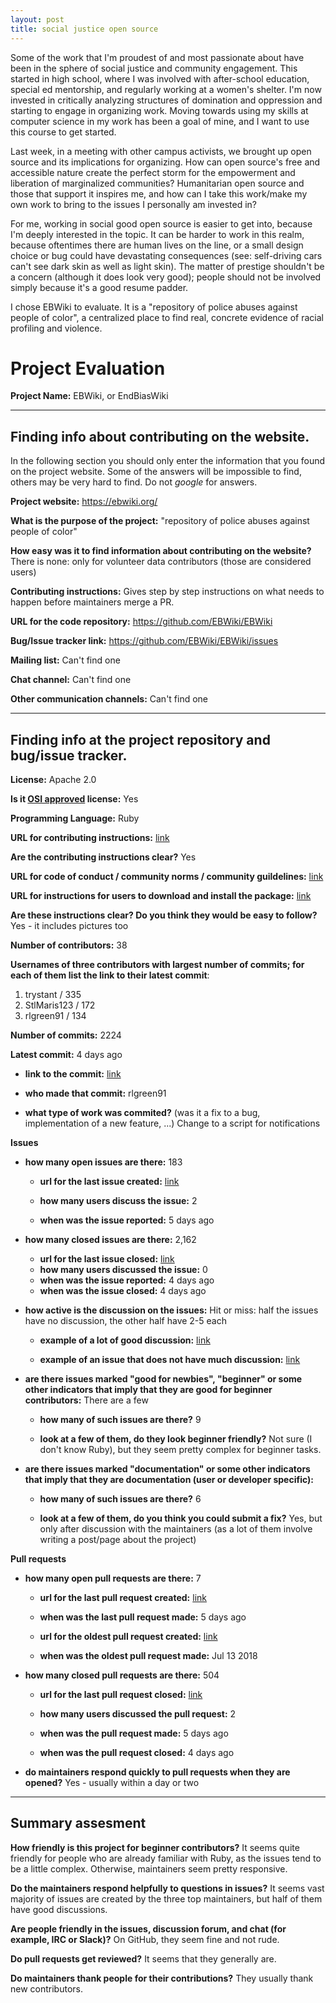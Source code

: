 ```yaml
---
layout: post
title: social justice open source
---
```


Some of the work that I'm proudest of and most passionate about have been in the sphere of social justice and community engagement. This started in high school, where I was involved with after-school education, special ed mentorship, and regularly working at a women's shelter. I'm now invested in critically analyzing structures of domination and oppression and starting to engage in organizing work. Moving towards using my skills at computer science in my work has been a goal of mine, and I want to use this course to get started. 

Last week, in a meeting with other campus activists, we brought up open source and its implications for organizing. How can open source's free and accessible nature create the perfect storm for the empowerment and liberation of marginalized communities? Humanitarian open source and those that support it inspires me, and how can I take this work/make my own work to bring to the issues I personally am invested in?

For me, working in social good open source is easier to get into, because I'm deeply interested in the topic. It can be harder to work in this realm, because oftentimes there are human lives on the line, or a small design choice or bug could have devastating consequences (see: self-driving cars can't see dark skin as well as light skin). The matter of prestige shouldn't be a concern (although it does look very good); people should not be involved simply because it's a good resume padder. 

I chose EBWiki to evaluate. It is a "repository of police abuses against people of color", a centralized place to find real, concrete evidence of racial profiling and violence.


# Project Evaluation 



__Project Name:__ EBWiki, or EndBiasWiki


---

## Finding info about contributing on the website.

In the following section you should only enter the information that you
found on the project website. Some of the answers will be impossible to find, others
may be very hard to find. Do not _google_ for answers.

__Project website:__ https://ebwiki.org/


__What is the purpose of the project:__ "repository of police abuses against people of color"


__How easy was it to find information about contributing on the website?__ There is none: only for volunteer data contributors (those are considered users)


__Contributing instructions:__ Gives step by step instructions on what needs to happen before maintainers merge a PR.

__URL for the code repository:__ https://github.com/EBWiki/EBWiki

__Bug/Issue tracker link:__ https://github.com/EBWiki/EBWiki/issues

__Mailing list:__ Can't find one

__Chat channel:__ Can't find one

__Other communication channels:__ Can't find one


---

## Finding info at the project repository and bug/issue tracker.

__License:__ Apache 2.0

__Is it [OSI approved](https://opensource.org/licenses/alphabetical) license:__ Yes

__Programming Language:__ Ruby 

__URL for contributing instructions:__ [link](https://github.com/EBWiki/EBWiki/blob/master/docs/DEVELOPMENT.md)

__Are the contributing instructions clear?__ Yes


__URL for code of conduct / community norms / community guildelines:__ [link](https://github.com/EBWiki/EBWiki/blob/master/docs/CODE_OF_CONDUCT.md)

__URL for instructions for users to download and install the package:__ [link](https://github.com/EBWiki/EBWiki/blob/master/docs/SETUP_LOCALLY.md)


__Are these instructions clear? Do you think they would be easy to follow?__ Yes - it includes pictures too


__Number of contributors:__ 38


__Usernames of three contributors with largest number of commits; for
each of them list the link to their latest commit__:

1. trystant / 335
2. StlMaris123 / 172
3. rlgreen91 / 134


__Number of commits:__ 2224

__Latest commit:__ 4 days ago

- __link to the commit:__ [link](https://github.com/EBWiki/EBWiki/commit/2fb6bf3b3817834b4e5b4dfb9e76e42b0a414e59)

- __who made that commit:__ rlgreen91

- __what type of work was commited?__ (was it a fix to a bug, implementation of a new feature, ...) Change to a script for notifications


__Issues__

- __how many open issues are there:__ 183

    - __url for the last issue created:__ [link](https://github.com/EBWiki/EBWiki/issues/2851)

    - __how many users discuss the issue:__ 2
    
    - __when was the issue reported:__ 5 days ago
    

- __how many closed issues are there:__ 2,162
    - __url for the last issue closed:__ [link](https://github.com/EBWiki/EBWiki/issues/2856)
    - __how many users discussed the issue:__ 0
    - __when was the issue reported:__ 4 days ago	
    - __when was the issue closed:__ 4 days ago

- __how active is the discussion on the issues:__ Hit or miss: half the issues have no discussion, the other half have 2-5 each

    - __example of a lot of good discussion:__ [link](https://github.com/EBWiki/EBWiki/issues/2490)
    
    - __example of an issue that does not have much discussion:__ [link](https://github.com/EBWiki/EBWiki/issues/2455)



- __are there issues marked "good for newbies", "beginner" or some other indicators that imply that they are good for beginner contributors:__ There are a few

    - __how many of such issues are there?__ 9
    
    - __look at a few of them, do they look beginner friendly?__ Not sure (I don't know Ruby), but they seem pretty complex for beginner tasks.



- __are there issues marked "documentation" or some other indicators that imply that they are documentation (user or developer specific):__

    - __how many of such issues are there?__ 6
    
    - __look at a few of them, do you think you could submit a fix?__ Yes, but only after discussion with the maintainers (as a lot of them involve writing a post/page about the project) 



__Pull requests__

- __how many open pull requests are there:__ 7

    - __url for the last pull request created:__ [link](https://github.com/EBWiki/EBWiki/pull/2850)
    
    - __when was the last pull request made:__ 5 days ago

    - __url for the oldest pull request created:__ [link](https://github.com/EBWiki/EBWiki/pull/1762)
    
    - __when was the oldest pull request made:__ Jul 13 2018

- __how many closed pull requests are there:__ 504		

    - __url for the last pull request closed:__ [link](https://github.com/EBWiki/EBWiki/pull/2854)
    
    - __how many users discussed the pull request:__ 2
    
    - __when was the pull request made:__ 5 days ago
    
    - __when was the pull request closed:__ 4 days ago
    

- __do maintainers respond quickly to pull requests when they are opened?__ Yes - usually within a day or two





---


## Summary assesment
__How friendly is this project for beginner contributors?__ It seems quite friendly for people who are already familiar with Ruby, as the issues tend to be a little complex. Otherwise, maintainers seem pretty responsive.


__Do the maintainers respond helpfully to questions in issues?__ It seems vast majority of issues are created by the three top maintainers, but half of them have good discussions.


__Are people friendly in the issues, discussion forum, and chat (for example, IRC or Slack)?__ On GitHub, they seem fine and not rude.



__Do pull requests get reviewed?__ It seems that they generally are.



__Do maintainers thank people for their contributions?__ They usually thank new contributors.

